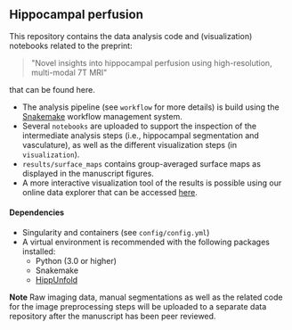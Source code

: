## Hippocampal perfusion

This repository contains the data analysis code and (visualization) notebooks related to the preprint:

> "Novel insights into hippocampal perfusion using high-resolution, multi-modal 7T MRI"

that can be found here.

- The analysis pipeline (see `workflow` for more details) is build using the [Snakemake](https://snakemake.readthedocs.io/en/stable/) workflow management system.
- Several `notebooks` are uploaded to support the inspection of the intermediate analysis steps (i.e., hippocampal segmentation and vasculature), as well as the different visualization steps (in `visualization`).
- `results/surface_maps` contains group-averaged surface maps as displayed in the manuscript figures. 
- A more interactive visualization tool of the results is possible using our online data explorer that can be accessed [here](https://tinyurl.com/3z8czuy9/).

#### Dependencies
- Singularity and containers (see `config/config.yml`)
- A virtual environment is recommended with the following packages installed:
    - Python (3.0 or higher)
    - Snakemake 
    - [HippUnfold](https://hippunfold.readthedocs.io/)

**Note**
Raw imaging data, manual segmentations as well as the related code for the image preprocessing steps will be uploaded to a separate data repository after the manuscript has been peer reviewed.
